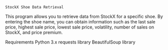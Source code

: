 `StockX Shoe Data Retrieval`

This program allows you to retrieve data from StockX for a specific shoe. By entering the shoe name, you can obtain information such as the last sale price, highest sale price, lowest sale price, volatility, number of sales on StockX, and price premium.

Requirements
Python 3.x
requests library
BeautifulSoup library
